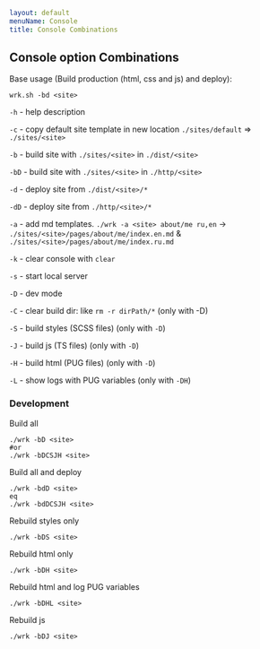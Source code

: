 ```yaml
layout: default
menuName: Console
title: Console Combinations
```
<!--config-->
## Console option Combinations

Base usage (Build production (html, css and js) and deploy): 

```shell
wrk.sh -bd <site>
```
`-h` - help description

`-c` - copy default site template in new location `./sites/default` =>  `./sites/<site>`

`-b`  - build site with `./sites/<site>` in `./dist/<site>`

`-bD`  - build site with `./sites/<site>` in `./http/<site>`

`-d`  - deploy site from `./dist/<site>/*`

`-dD`  - deploy site from `./http/<site>/*`

`-a`  - add md templates. `./wrk -a <site> about/me ru,en` -> `./sites/<site>/pages/about/me/index.en.md` & `./sites/<site>/pages/about/me/index.ru.md`

`-k`  - clear console with `clear`

`-s`  - start local server


`-D`  - dev mode

`-C`  - clear build dir: like `rm -r dirPath/*`  (only with -D)

`-S`  - build styles (SCSS files) (only with `-D`)

`-J`  - build js (TS files) (only with `-D`)

`-H`  - build html (PUG files) (only with `-D`)

`-L`  - show logs with PUG variables (only with `-DH`)

### Development

Build all 
```shell
./wrk -bD <site>
#or
./wrk -bDCSJH <site>
```
Build all and deploy
```shell
./wrk -bdD <site>
eq
./wrk -bdDCSJH <site>
```
Rebuild styles only 
```shell
./wrk -bDS <site> 
```
Rebuild html  only
```shell
./wrk -bDH <site> 
```
Rebuild html and log PUG variables
```shell
./wrk -bDHL <site>
```
Rebuild js
```shell
./wrk -bDJ <site> 
```
